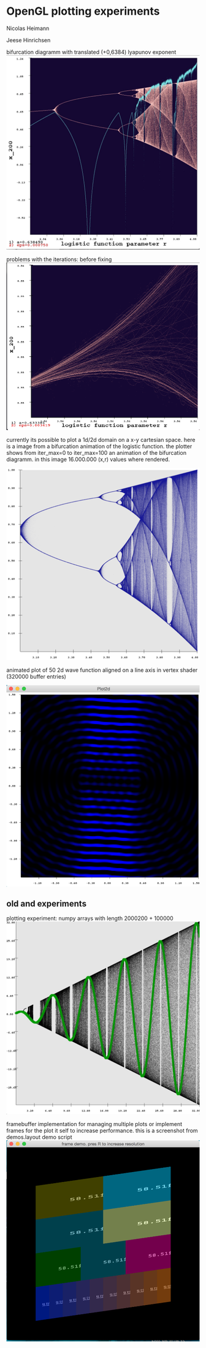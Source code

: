 OpenGL plotting experiments
============================
Nicolas Heimann

Jeese Hinrichsen

 
bifurcation diagramm with translated (+0,6384) lyapunov exponent
![bifurkation von r*sin mit cos fit](/results/bifurc-logistic-translated-lyapunov.jpg)


problems with the iterations: before fixing
![bifurkation von r*sin mit cos fit](/results/bad-iteration.png)


currently its possible to plot a 1d/2d domain on a x-y cartesian space. here is a image from a
bifurcation animation of the logistic function. the plotter shows from iter_max=0 to iter_max=100
an animation of the bifurcation diagramm. in this image 16.000.000 (x,r) values where rendered.

![bifurkation von r*sin mit cos fit](/bifurk2.png)

animated plot of 50 2d wave function aligned on a line axis in vertex shader (320000 buffer entries)

![bifurkation von r*sin mit cos fit](/waveplot.png)


old and experiments
-------------------

plotting experiment: numpy arrays with length 2000200 + 100000
![bifurkation von r*sin mit cos fit](/plot_bifurcation_sin_with_cos_fit.jpg)



framebuffer implementation for managing multiple plots or
implement frames for the plot it self to increase performance.
this is a screenshot from demos.layout demo script
![bifurkation von r*sin mit cos fit](/layout_demo.png)
